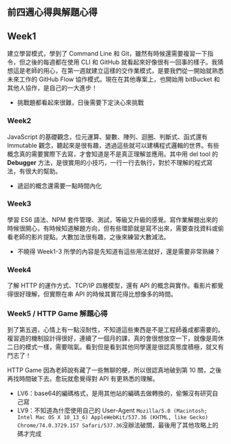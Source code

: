 ## 前四週心得與解題心得

## Week1
建立學習模式，學到了 Command Line 和 Git，雖然有時候還需要複習一下指令，但之後的每週都在使用 CLI 和 GitHub 就看起來好像很有一回事的樣子。我猜想這是老師的用心，在第一週就建立這樣的交作業模式，是要我們從一開始就熟悉未來工作的 GitHub Flow 協作模式。現在在其他專案上，也開始用 bitBucket 和其他人協作，是自己的一大進步！

- 挑戰題都看起來很難，日後需要下定決心來挑戰

### Week2
JavaScript 的基礎觀念，位元運算、變數、陣列、迴圈、判斷式、函式還有 Immutable 觀念，聽起來是很有趣，透過這些就可以建構程式邏輯的世界。有些概念真的需要實際下去寫，才會知道是不是真正理解並應用。其中用 del tool 的 **Debugger** 方法，是很實用的小技巧，一行一行去執行，對於不理解的程式寫法，有很大的幫助。

- 遞迴的概念還需要一點時間內化

### Week3
學習 ES6 語法、NPM 套件管理、測試，等級又升級的感覺。寫作業解題出來的時候很開心，有時候知道解題方向，但有些環節就是寫不出來，需要查找資料或偷看老師的影片提點。大數加法很有趣，之後來練習大數減法。

- 不曉得 Week1-3 所學的內容是先知道有這些用法就好，還是需要非常熟練？

### Week4
了解 HTTP 的運作方式、TCP/IP 四層模型，還有 API 的概念與實作。看影片都覺得很好理解，但實際在串 API 的時候其實花得比想像多的時間。

### Week5 / HTTP Game 解題心得
到了第五週，心情上有一點沒耐性，不知道這些東西是不是工程師養成都需要的。複習週的機制設計得很好，連續了一個月的課，真的會很想放空一下，就像是周休二日的模式一樣，需要喘氣。看到但是看到其他同學還是很認真態度積極，就又有鬥志了！

HTTP Game 因為老師說有藏了一些無聊的梗，所以很認真地破到第 10 關，之後再找時間破下去。愈玩就愈覺得對 API 有更熟悉的理解。

- LV6：base64的編碼格式，是用其他站的編碼去做轉換的，偷懶沒有研究自己寫
- LV9：不知道為什麼使用自己的 User-Agent `Mozilla/5.0 (Macintosh; Intel Mac OS X 10_13_6) AppleWebKit/537.36 (KHTML, like Gecko) Chrome/74.0.3729.157 Safari/537.36`沒辦法破關，最後用了其他攻略上的碼才完成

